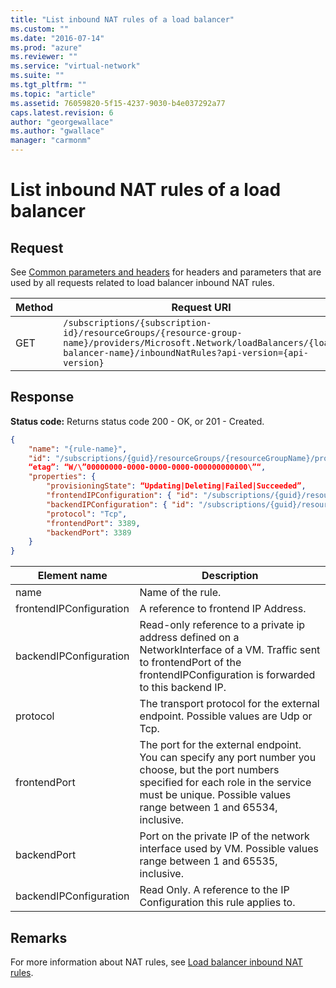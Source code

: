 ```yaml
---
title: "List inbound NAT rules of a load balancer"
ms.custom: ""
ms.date: "2016-07-14"
ms.prod: "azure"
ms.reviewer: ""
ms.service: "virtual-network"
ms.suite: ""
ms.tgt_pltfrm: ""
ms.topic: "article"
ms.assetid: 76059820-5f15-4237-9030-b4e037292a77
caps.latest.revision: 6
author: "georgewallace"
ms.author: "gwallace"
manager: "carmonm"
---
```

# List inbound NAT rules of a load balancer
## Request  
 See [Common parameters and headers](load-balancer.md#bk_common) for headers and parameters that are used by all requests related to load balancer inbound NAT rules.  
  
|Method|Request URI|  
|------------|-----------------|  
|GET|`/subscriptions/{subscription-id}/resourceGroups/{resource-group-name}/providers/Microsoft.Network/loadBalancers/{load-balancer-name}/inboundNatRules?api-version={api-version}`|  
  
## Response  
 **Status code:** Returns status code 200 - OK, or 201 - Created.  
  
```json  
{  
    "name": "{rule-name}",  
    "id": "/subscriptions/{guid}/resourceGroups/{resourceGroupName}/providers/Microsoft.Network/loadBalancers/myLB1/inboundNatRules/{rule-name}",  
    “etag”: “W/\”00000000-0000-0000-0000-000000000000\”“,  
    "properties": {   
        "provisioningState": “Updating|Deleting|Failed|Succeeded”,  
        "frontendIPConfiguration": { "id": "/subscriptions/{guid}/resourceGroups/{resourceGroupName}/providers/Microsoft.Network/loadBalancers/myLB1/frontendIPConfigurations/ip1"},  
        "backendIPConfiguration": { "id": "/subscriptions/{guid}/resourceGroups/{resourceGroupName}/providers/Microsoft.Network/networkInterfaces/vm1nic1/ipConfigurations/ip1"},  
        "protocol": "Tcp",  
        "frontendPort": 3389,  
        "backendPort": 3389  
    }  
}  
```  
  
|Element name|Description|  
|------------------|-----------------|  
|name|Name of the rule.|  
|frontendIPConfiguration|A reference to frontend IP Address.|  
|backendIPConfiguration|Read-only reference to a private ip address defined on a NetworkInterface of a VM. Traffic sent to frontendPort of the frontendIPConfiguration is forwarded to this backend IP.|  
|protocol|The transport protocol for the external endpoint. Possible values are Udp or Tcp.|  
|frontendPort|The port for the external endpoint. You can specify any port number you choose, but the port numbers specified for each role in the service must be unique. Possible values range between 1 and 65534, inclusive.|  
|backendPort|Port on the private IP of the network interface used by VM. Possible values range between 1 and 65535, inclusive.|  
|backendIPConfiguration|Read Only. A reference to the IP Configuration this rule applies to.|  
  
## Remarks  
 For more information about NAT rules, see [Load balancer inbound NAT rules](load-balancer-inbound-nat-rules.md).
